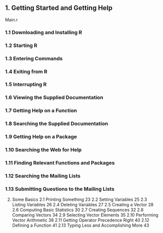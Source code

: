 
## 1. Getting Started and Getting Help 

Main.r

### 1.1 Downloading and Installing R 

### 1.2 Starting R 

### 1.3 Entering Commands
 
### 1.4 Exiting from R 

### 1.5 Interrupting R 

### 1.6 Viewing the Supplied Documentation 

### 1.7 Getting Help on a Function 

### 1.8 Searching the Supplied Documentation 

### 1.9 Getting Help on a Package 

### 1.10 Searching the Web for Help 

### 1.11 Finding Relevant Functions and Packages 

### 1.12 Searching the Mailing Lists

### 1.13 Submitting Questions to the Mailing Lists

2. Some Basics 
2.1 Printing Something 23
2.2 Setting Variables 25
2.3 Listing Variables 26
2.4 Deleting Variables 27
2.5 Creating a Vector 28
2.6 Computing Basic Statistics 30
2.7 Creating Sequences 32
2.8 Comparing Vectors 34
2.9 Selecting Vector Elements 35
2.10 Performing Vector Arithmetic 38
2.11 Getting Operator Precedence Right 40
2.12 Defining a Function 41
2.13 Typing Less and Accomplishing More 43
